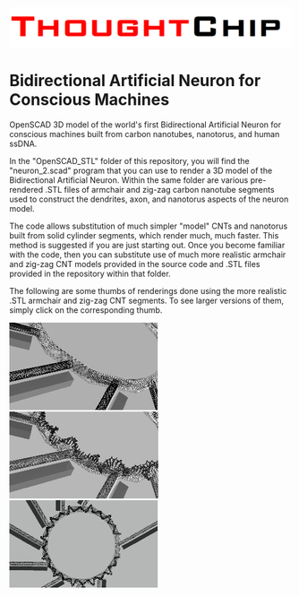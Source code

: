 ![](https://github.com/jerry-D/Bidirectional-Artificial-Neuron/blob/main/ThoughtChip_logo.png)
# Bidirectional Artificial Neuron for Conscious Machines
OpenSCAD 3D model of the world's first Bidirectional Artificial Neuron for conscious machines built from carbon nanotubes, nanotorus, and human ssDNA.

In the "OpenSCAD_STL" folder of this repository, you will find the "neuron_2.scad" program that you can use to render a 3D model of the Bidirectional Artificial Neuron.  Within the same folder are various pre-rendered .STL files of armchair and zig-zag carbon nanotube segments used to construct the dendrites, axon, and nanotorus aspects of the neuron model.  

The code allows substitution of much simpler "model" CNTs and nanotorus built from solid cylinder segments, which render much, much faster.  This method is suggested if you are just starting out.  Once you become familiar with the code, then you can substitute use of much more realistic armchair and zig-zag CNT models provided in the source code and .STL files provided in the repository within that folder.

The following are some thumbs of renderings done using the more realistic .STL armchair and zig-zag CNT segments.  To see larger versions of them, simply click on the corresponding thumb.

[![poster](https://github.com/jerry-D/Bidirectional-Artificial-Neuron/blob/main/Neuron_SCAD_a_thumb.png)](https://github.com/jerry-D/Bidirectional-Artificial-Neuron/blob/main/Neuron_SCAD_a.png)
[![poster](https://github.com/jerry-D/Bidirectional-Artificial-Neuron/blob/main/Neuron_SCAD_b_thumb.png)](https://github.com/jerry-D/Bidirectional-Artificial-Neuron/blob/main/Neuron_SCAD_b.png)
[![poster](https://github.com/jerry-D/Bidirectional-Artificial-Neuron/blob/main/Neuron_SCAD_c_thumb.png)](https://github.com/jerry-D/Bidirectional-Artificial-Neuron/blob/main/Neuron_SCAD_c.png)


